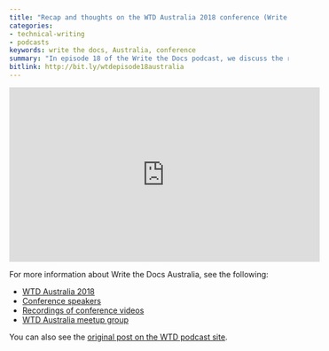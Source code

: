 ```yaml
---
title: "Recap and thoughts on the WTD Australia 2018 conference (Write the Docs podcast episode 18)"
categories:
- technical-writing
- podcasts
keywords: write the docs, Australia, conference
summary: "In episode 18 of the Write the Docs podcast, we discuss the recent Write the Docs Australia 2018 conference held in Melbourne, Australia. Jared was an emcee at the event and shares his inside perspective about what made the event so successful. We dive deep into the unconference format, how to instill the Write the Docs brand into the conference experience, how super volunteers can avoid burnout, what sessions stood out, and more. Also, Chris confesses that he has attended about 40 conferences this year, and explains a few reasons why."
bitlink: http://bit.ly/wtdepisode18australia
---
```


<iframe width="560" height="315" src="https://www.youtube.com/embed/NG0sKE7Ujbg" frameborder="0" allow="accelerometer; autoplay; encrypted-media; gyroscope; picture-in-picture" allowfullscreen></iframe>

For more information about Write the Docs Australia, see the following:

* [WTD Australia 2018](http://www.writethedocs.org/conf/australia/2018/)
* [Conference speakers](http://www.writethedocs.org/conf/australia/2018/speakers/)
* [Recordings of conference videos](https://www.youtube.com/watch?v=N13_FP2NkSk&list=PLy70RNJ7dYrJ1wANiqa7ObwUnoJjouQjt)
* [WTD Australia meetup group](https://www.meetup.com/Write-the-Docs-Australia/)

You can also see the [original post on the WTD podcast site](https://podcast.writethedocs.org/2018/11/25/episode-18-wtd-australia-recap/).
